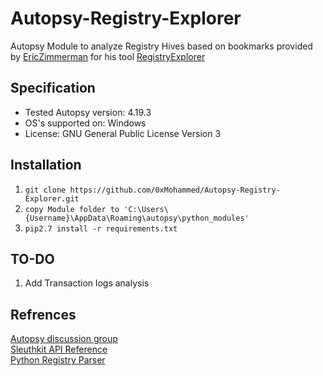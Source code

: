 # Autopsy-Registry-Explorer

Autopsy Module to analyze Registry Hives based on bookmarks provided by <a href="https://github.com/EricZimmerman/RegistryExplorerBookmarks">EricZimmerman</a> for his tool <a href="https://ericzimmerman.github.io/#!index.md">RegistryExplorer</a>

## Specification

* Tested Autopsy version: 4.19.3
* OS's supported on: Windows
* License: GNU General Public License Version 3

## Installation  
1. ```git clone https://github.com/0xMohammed/Autopsy-Registry-Explorer.git```  
2. ```copy Module folder to 'C:\Users\{Username}\AppData\Roaming\autopsy\python_modules'```  
3. ```pip2.7 install -r requirements.txt```

## TO-DO
1. Add Transaction logs analysis

## Refrences  
[Autopsy discussion group](https://sleuthkit.discourse.group/t/creating-new-custom-artifact/2367)  
[Sleuthkit API Reference](http://www.sleuthkit.org/sleuthkit/docs/api-docs/4.3/index.html)  
[Python Registry Parser](https://github.com/williballenthin/python-registry)
